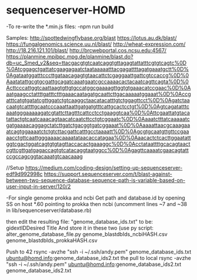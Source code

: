 # sequenceserver-HOMD

-To re-write the *.min.js files:
-npm run build

Samples:
http://spottedwingflybase.org/blast
https://lotus.au.dk/blast/
https://fungalgenomics.science.uu.nl/blast/
http://wheat-expression.com/
http://18.216.121.101/blast/
http://brcwebportal.cos.ncsu.edu:4567/
https://planmine.mpibpc.mpg.de/planmine/blast.do?db=uc_Smed_v2&seq=ttacgacgtgtcaatcaggtgttagagtattatttcgtgtcagtc%0D%0Atcggagctgattatcgaagagaatctaataaaaatttacgagattttagatgaaatgctt%0D%0Agataatggatttcccttgataacagagtgtaacattctcgaggaattgattcgtccaccg%0D%0Aaatatattgcgtgcgattgcagatcaaatgaatcgccaaaacactacaatcagttcagta%0D%0Acttcccattggtcaattaagtgttgtgccatggcgaaaagttggtgtgaaacatccgaac%0D%0Aaatgaagcctattttgatttctttgaaacaatagatgcaattcttgacaaaaatggaaat%0D%0Accgatttcatgtgatatcgttggatctgtcaaggctaacatacatttgtctggagttcct%0D%0Agatctaacaatgtcattttgcaatcccaaattaattgatgatgtttcattgcactcctgt%0D%0Agtcagatatttcaaatgggaaaaagatcgtattcttagtttcattcctcctgaaggtcaa%0D%0Attcgaattatgtacatattactgtcaatcaaacagtaacatcaatcttcctgtcggaatc%0D%0Aaaatctttatcaaaaatcgatgaaaacaggagctatcttgatctgacggtgatcggaaat%0D%0Aaaaattaacgcaaagaaatcagtggaaaatctctgtcttacgattcatttgcctaaaatt%0D%0Agcgtgcaatgttgttccgaaaacctgttcaattgggaaaacaaaatataacaccatagaa%0D%0Aaacactctcacttggaatattggtcgactggatcagtgtgtagttaccacactgaaaggc%0D%0Acctataattttgcacagtaactcgttcgttgatgagaccagtgtcatacaggtaatggcc%0D%0Agagttcaaaatcgaacagtattccgccagcggtacaaatgtcaacaaag

//Setup
https://medium.com/coding-design/setting-up-sequenceserver-edf9d992998c
https://support.sequenceserver.com/t/blast-against-between-two-sequence-database-sequence-path-is-variable-based-on-user-input-in-server/120/2

-For single genome prokka and ncbi
Get path and database.id by opening SS on host *.60 pointing to prokka then ncbi
 (uncomment lines ~7 and ~38 in lib/sequenceserver/database.rb)
 
then edit the resulting file:  "genome_database_ids.txt" to be:
gid<TAB>ext<TAB>ID<TAB>Desired Title
And store it in these two (use py script: alter_genome_database_file.py
genome_blastdbIds_ncbiHASH.csv
genome_blastdbIds_prokkaHASH.csv

Push to 42
rsync -avzhe "ssh -i ~/.ssh/andy.pem" genome_database_ids.txt ubuntu@homd.info:genome_database_ids2.txt
the pull to local
rsync -avzhe "ssh -i ~/.ssh/andy.pem" ubuntu@homd.info:genome_database_ids2.txt genome_database_ids2.txt

